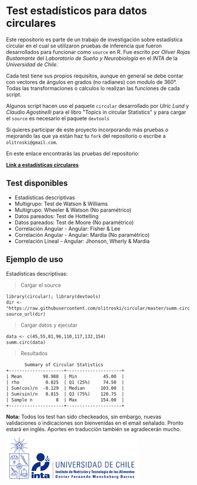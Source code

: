 # Test estadísticos para datos circulares

Este repositorio es parte de un trabajo de investigación sobre estadística circular en el cual se utilizaron pruebas de inferencia que fueron desarrollados para funcionar como `source` en R. Fue escrito por *Oliver Rojas Bustamante* del *Laboratorio de Sueño y Neurobiología* en el *INTA* de la *Universidad de Chile*.

Cada test tiene sus propios requisitos, aunque en general se debe contar con vectores de ángulos en grados (no radianes) con modulo de 360°. Todas las transformaciones o cálculos lo realizan las funciones de cada script.

Algunos script hacen uso el paquete `circular` desarrollado por *Ulric Lund* y *Claudio Agostinelli* para el libro "Topics in circular Statistics" y para cargar el `source` es necesario el paquete `devtools`

Si quieres participar de este proyecto incorporando más pruebas o mejorando las que ya están haz tu `fork` del repositorio o escribe a `olitroski@gmail.com`.

En este enlace encontrarás las pruebas del repositorio:

[**Link a estadísticas circulares**](https://github.com/olitroski/circular/blob/master/stats.md)

## Test disponibles
* Estadisticas descriptivas
* Multigrupo: Test de Watson & Williams
* Multigrupo: Wheeler & Watson (No paramétrico)
* Datos pareados: Test de Hottelling
* Datos pareados: Test de Moore (No paramétrico) 
* Correlación Angular - Angular: Fisher & Lee
* Correlación Angular - Angular: Mardia (No paramétrico)
* Correlación Lineal - Angular: Jhonson, Wherly & Mardia


## Ejemplo de uso
Estadísticas descriptivas: 

> Cargar el source
>
	library(circular); library(devtools)
	dir <- "https://raw.githubusercontent.com/olitroski/circular/master/summ.circ.r"
	source_url(dir)

> Cargar datos y ejecutar
> 
	data <- c(45,55,81,96,110,117,132,154)
	summ.circ(data)

> Resultados
> 
	       Summary of Circular Statistics
	+---------------------+---------------------+
	| Mean        98.988  | Min          45.00  |
	| rho          0.825  | Q1 (25%)     74.50  |
	| Sum(cos)/n  -0.129  | Median      103.00  |
	| Sum(sin)/n   0.815  | Q3 (75%)    120.75  |
	| Sample n         8  | Max         154.00  |
	+---------------------+---------------------+



**Nota:** Todos los test han sido checkeados, sin embargo, nuevas validaciones o indicaciones son bienvenidas en el email señalado. Pronto estará en inglés. Aportes en traducción también se agradecerán mucho.



![logo_uchile](https://github.com/olitroski/circular/blob/master/logo.inta.png)




 






